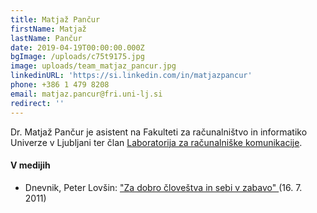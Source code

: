 ```yaml
---
title: Matjaž Pančur
firstName: Matjaž
lastName: Pančur
date: 2019-04-19T00:00:00.000Z
bgImage: /uploads/c75t9175.jpg
image: uploads/team_matjaz_pancur.jpg
linkedinURL: 'https://si.linkedin.com/in/matjazpancur'
phone: +386 1 479 8208
email: matjaz.pancur@fri.uni-lj.si
redirect: ''
---
```

Dr. Matjaž Pančur je asistent na Fakulteti za računalništvo in informatiko Univerze v Ljubljani ter član [Laboratorija za računalniške komunikacije](https://www.fri.uni-lj.si/sl/laboratorij/lrk).

#### V medijih

* Dnevnik, Peter Lovšin: ["Za dobro človeštva in sebi v zabavo"
  ](https://www.dnevnik.si/1042459288) (16. 7. 2011)
